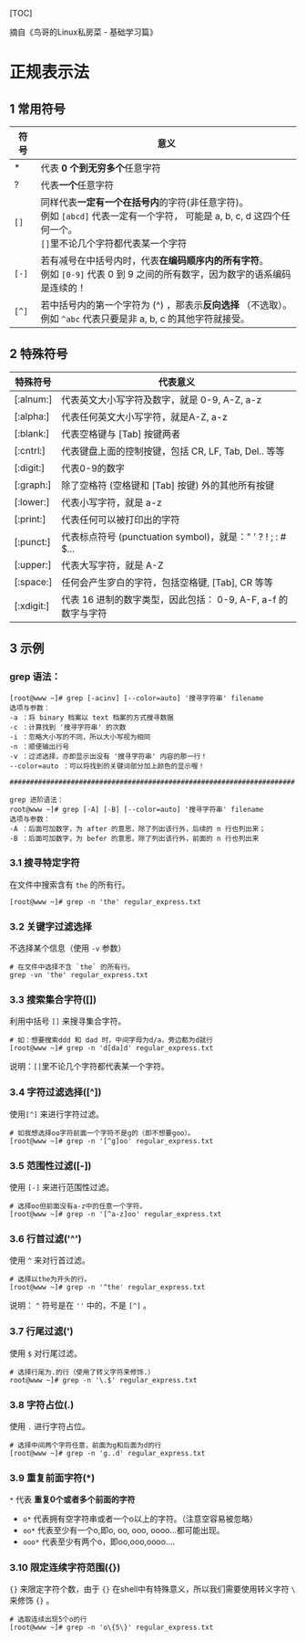 [TOC]

摘自《鸟哥的Linux私房菜 - 基础学习篇》

# 正规表示法

## 1 常用符号

| 符号  | 意义                                                         |
| ----- | ------------------------------------------------------------ |
| *     | 代表 **0 个到无穷多个**任意字符                              |
| ?     | 代表**一个**任意字符                                         |
| `[]`  | 同样代表**一定有一个在括号内**的字符(非任意字符)。<br />例如 `[abcd]` 代表一定有一个字符， 可能是 a, b, c, d 这四个任何一个。<br />`[]`里不论几个字符都代表某一个字符 |
| `[-]` | 若有减号在中括号内时，代表**在编码顺序内的所有字符**。<br />例如 `[0-9]` 代表 0 到 9 之间的所有数字，因为数字的语系编码是连续的！ |
| `[^]` | 若中括号内的第一个字符为 (^) ，那表示**反向选择** （不选取）。<br />例如 `^abc` 代表只要是非 a, b, c 的其他字符就接受。 |

## 2 特殊符号

| 特殊符号   | 代表意义                                                     |
| ---------- | ------------------------------------------------------------ |
| [:alnum:]  | 代表英文大小写字符及数字，就是 0-9, A-Z, a-z                 |
| [:alpha:]  | 代表任何英文大小写字符，就是A-Z, a-z                         |
| [:blank:]  | 代表空格键与 [Tab] 按键两者                                  |
| [:cntrl:]  | 代表键盘上面的控制按键，包括 CR, LF, Tab, Del.. 等等         |
| [:digit:]  | 代表0-9的数字                                                |
| [:graph:]  | 除了空格符 (空格键和 [Tab] 按键) 外的其他所有按键            |
| [:lower:]  | 代表小写字符，就是 a-z                                       |
| [:print:]  | 代表任何可以被打印出的字符                                   |
| [:punct:]  | 代表标点符号 (punctuation symbol)，就是：" ' ? ! ; : # $...  |
| [:upper:]  | 代表大写字符，就是 A-Z                                       |
| [:space:]  | 任何会产生穸白的字符，包括空格键, [Tab], CR 等等             |
| [:xdigit:] | 代表 16 进制的数字类型，因此包括： 0-9, A-F, a-f 的数字与字符 |

## 3 示例

### grep 语法：

```shell
[root@www ~]# grep [-acinv] [--color=auto] '搜寻字符串' filename
选项与参数：
-a ：将 binary 档案以 text 档案的方式搜寻数据
-c ：计算找到 '搜寻字符串' 的次数
-i ：忽略大小写的不同，所以大小写视为相同
-n ：顺便输出行号
-v ：过滤选择，亦即显示出没有 '搜寻字符串' 内容的那一行！
--color=auto ：可以将找到的关键词部分加上颜色的显示喔！

######################################################################

grep 进阶语法：
root@www ~]# grep [-A] [-B] [--color=auto] '搜寻字符串' filename
选项与参数：
-A ：后面可加数字，为 after 的意思，除了列出该行外，后续的 n 行也列出来；
-B ：后面可加数字，为 befer 的意思，除了列出该行外，前面的 n 行也列出来
```

### 3.1 搜寻特定字符

在文件中搜索含有 `the` 的所有行。

```shell
[root@www ~]# grep -n 'the' regular_express.txt
```

### 3.2 关键字过滤选择

不选择某个信息（使用 `-v` 参数）

```shell
# 在文件中选择不含 `the` 的所有行。
grep -vn 'the' regular_express.txt
```

### 3.3 搜索集合字符([])

利用中括号 `[]` 来搜寻集合字符。

```shell
# 如：想要搜索ddd 和 dad 时，中间字母为d/a，旁边都为d就行
[root@www ~]# grep -n 'd[da]d' regular_express.txt
```

说明：`[]`里不论几个字符都代表某一个字符。

### 3.4 字符过滤选择([^])

使用`[^]` 来进行字符过滤。

```shell
# 如我想选择oo字符前面一个字符不是g的（即不想要goo）。
[root@www ~]# grep -n '[^g]oo' regular_express.txt
```

### 3.5 范围性过滤([-])

使用 `[-]` 来进行范围性过滤。

```shell
# 选择oo但前面没有a-z中的任意一个字符。
[root@www ~]# grep -n '[^a-z]oo' regular_express.txt
```

### 3.6 行首过滤('^')

使用 `^` 来对行首过滤。

```shell
# 选择以the为开头的行。
[root@www ~]# grep -n '^the' regular_express.txt
```

说明： `^` 符号是在 `''` 中的，不是 `[^]` 。

### 3.7 行尾过滤(')

使用 `$` 对行尾过滤。

```shell
# 选择行尾为.的行（使用了转义字符来修饰.）
root@www ~]# grep -n '\.$' regular_express.txt
```

### 3.8 字符占位(.)

使用 `.` 进行字符占位。

```shell
# 选择中间两个字符任意，前面为g和后面为d的行
[root@www ~]# grep -n 'g..d' regular_express.txt
```

### 3.9 重复前面字符(*)

`*` 代表 **重复0个或者多个前面的字符** 

- `o*` 代表拥有空字符串或者一个o以上的字符。（注意空容易被忽略）
- `oo*` 代表至少有一个o,即o, oo, ooo, oooo...都可能出现。
- `ooo*` 代表至少有两个o，即oo,ooo,oooo....

### 3.10 限定连续字符范围({})

`{}` 来限定字符个数，由于 `{}` 在shell中有特殊意义，所以我们需要使用转义字符 `\` 来修饰 `{}` 。

```shell
# 选取连续出现5个o的行
[root@www ~]# grep -n 'o\{5\}' regular_express.txt
```









